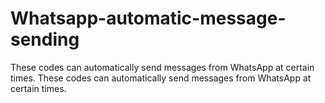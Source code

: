# Whatsapp-automatic-message-sending
These codes can automatically send messages from WhatsApp at certain times.   These codes can automatically send messages from WhatsApp at certain times.  
